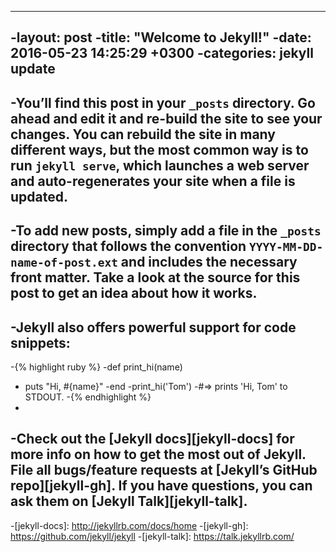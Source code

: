 ----
 -layout: post
 -title:  "Welcome to Jekyll!"
 -date:   2016-05-23 14:25:29 +0300
 -categories: jekyll update
 ----
 -You’ll find this post in your `_posts` directory. Go ahead and edit it and re-build the site to see your changes. You can rebuild the site in many different ways, but the most common way is to run `jekyll serve`, which launches a web server and auto-regenerates your site when a file is updated.
 -
 -To add new posts, simply add a file in the `_posts` directory that follows the convention `YYYY-MM-DD-name-of-post.ext` and includes the necessary front matter. Take a look at the source for this post to get an idea about how it works.
 -
 -Jekyll also offers powerful support for code snippets:
 -
 -{% highlight ruby %}
 -def print_hi(name)
 -  puts "Hi, #{name}"
 -end
 -print_hi('Tom')
 -#=> prints 'Hi, Tom' to STDOUT.
 -{% endhighlight %}
 -
 -Check out the [Jekyll docs][jekyll-docs] for more info on how to get the most out of Jekyll. File all bugs/feature requests at [Jekyll’s GitHub repo][jekyll-gh]. If you have questions, you can ask them on [Jekyll Talk][jekyll-talk].
 -
 -[jekyll-docs]: http://jekyllrb.com/docs/home
 -[jekyll-gh]:   https://github.com/jekyll/jekyll
 -[jekyll-talk]: https://talk.jekyllrb.com/
